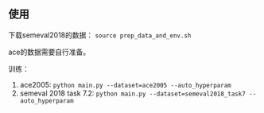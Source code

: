 ## 使用

下载semeval2018的数据：
`source prep_data_and_env.sh`

ace的数据需要自行准备。


训练：

1. ace2005:
`python main.py --dataset=ace2005 --auto_hyperparam`
2. semeval 2018 task 7.2:
`python main.py --dataset=semeval2018_task7 --auto_hyperparam`